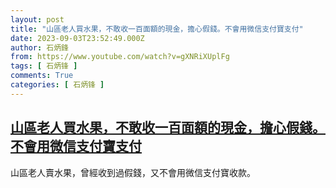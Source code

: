 ```yaml
---
layout: post
title: "山區老人買水果，不敢收一百面額的現金，擔心假錢。不會用微信支付寶支付"
date: 2023-09-03T23:52:49.000Z
author: 石炳鋒
from: https://www.youtube.com/watch?v=gXNRiXUplFg
tags: [ 石炳锋 ]
comments: True
categories: [ 石炳锋 ]
---
```

<!--1693785169000-->
[山區老人買水果，不敢收一百面額的現金，擔心假錢。不會用微信支付寶支付](https://www.youtube.com/watch?v=gXNRiXUplFg)
------

<div>
山區老人賣水果，曾經收到過假錢，又不會用微信支付寶收款。
</div>
